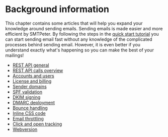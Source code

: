 # Background information

This chapter contains some articles that will help you expand your knowledge 
around sending emails. Sending emails is made easier and more efficient 
by SMTPeter. By following the steps in the [quick start tutorial](./introduction) 
you can start sending email fast without any knowledge of the complicated 
processes behind sending email. However, it is even better if you understand 
exactly what's happening so you can make the best of your mailings!

* [REST API general](./rest-api)
* [REST API calls overview](./all-rest-calls)
* [Accounts and users](./accounts-and-users)
* [License and billing](./license-and-billing)
* [Sender domains](./sender-domains)
* [SPF validation](./spf-validation)
* [DKIM signing](./dkim-signing)
* [DMARC deployment](./dmarc-deployment)
* [Bounce handling](./bounce-handling)
* [Inline CSS code](./inline-css)
* [Email throttling](./email-throttling)
* [Click and open tracking](./statistics)
* [Webversion](./webversion)
